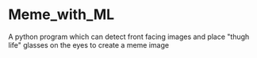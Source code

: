 # Meme_with_ML
A python program which can detect front facing images and place "thugh life" glasses on the eyes to create a meme image
